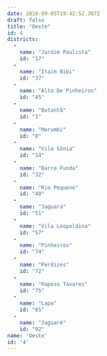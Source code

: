 ```yaml
---
date: 2018-09-05T19:42:52.307Z
draft: false
title: "Oeste"
id: 4
districts:
  -
    name: "Jardim Paulista"
    id: "17"
  -
    name: "Itaim Bibi"
    id: "37"
  -
    name: "Alto De Pinheiros"
    id: "45"
  -
    name: "Butantã"
    id: "1"
  -
    name: "Morumbi"
    id: "8"
  -
    name: "Vila Sônia"
    id: "14"
  -
    name: "Barra Funda"
    id: "32"
  -
    name: "Rio Pequeno"
    id: "40"
  -
    name: "Jaguara"
    id: "51"
  -
    name: "Vila Leopoldina"
    id: "57"
  -
    name: "Pinheiros"
    id: "74"
  -
    name: "Perdizes"
    id: "72"
  -
    name: "Raposo Tavares"
    id: "75"
  -
    name: "Lapa"
    id: "85"
  -
    name: "Jaguaré"
    id: "92"
name: 'Oeste'
id: '4'
---
```

		